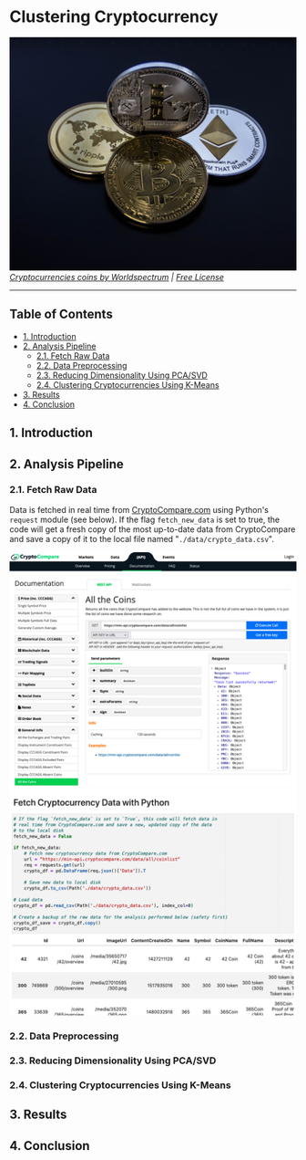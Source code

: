 # Clustering Cryptocurrency  <!-- omit in toc -->

<img src="./images/splash-1.jpg" width="1000px"></img>
*[Cryptocurrencies coins by Worldspectrum](https://www.pexels.com/@worldspectrum?utm_content=attributionCopyText&utm_medium=referral&utm_source=pexels) | [Free License](https://www.pexels.com/photo-license/)*

---

## Table of Contents  <!-- omit in toc -->

- [1. Introduction](#1-introduction)
- [2. Analysis Pipeline](#2-analysis-pipeline)
  - [2.1. Fetch Raw Data](#21-fetch-raw-data)
  - [2.2. Data Preprocessing](#22-data-preprocessing)
  - [2.3. Reducing Dimensionality Using PCA/SVD](#23-reducing-dimensionality-using-pcasvd)
  - [2.4. Clustering Cryptocurrencies Using K-Means](#24-clustering-cryptocurrencies-using-k-means)
- [3. Results](#3-results)
- [4. Conclusion](#4-conclusion)

## 1. Introduction

## 2. Analysis Pipeline

### 2.1. Fetch Raw Data

Data is fetched in real time from [CryptoCompare.com](https://www.cryptocompare.com/) using Python's `request` module (see below).  If the flag `fetch_new_data` is set to true, the code will get a fresh copy of the most up-to-date data from CryptoCompare and save a copy of it to the local file named "`./data/crypto_data.csv`".

<img src="./images/cryptocompare-web.png" width="800px">

<img src="./images/cryptocompare-python.png" width="800px">

### 2.2. Data Preprocessing

### 2.3. Reducing Dimensionality Using PCA/SVD

### 2.4. Clustering Cryptocurrencies Using K-Means

## 3. Results

## 4. Conclusion
